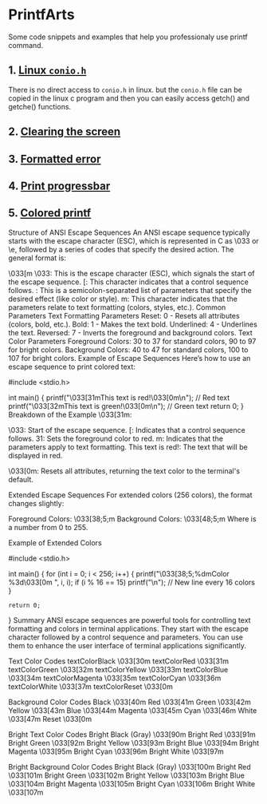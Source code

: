 # PrintfArts
Some code snippets and examples that help you professionaly use printf command.
## 1. [Linux `conio.h`](linux_conio.h/conio.h)
There is no direct access to `conio.h` in linux. but the `conio.h` file can be copied in the linux c program and then you can easily access getch() and getche() functions.

## 2. [Clearing the screen](clear_the_screen.c)

## 3. [Formatted error](formatted_error_function.c)

## 4. [Print progressbar](print_progressbar.c)

## 5. [Colored printf](colored_printf.c)


Structure of ANSI Escape Sequences
An ANSI escape sequence typically starts with the escape character (ESC), which is represented in C as \033 or \e, followed by a series of codes that specify the desired action. The general format is:

\033[<parameters>m
\033: This is the escape character (ESC), which signals the start of the escape sequence.
[: This character indicates that a control sequence follows.
<parameters>: This is a semicolon-separated list of parameters that specify the desired effect (like color or style).
m: This character indicates that the parameters relate to text formatting (colors, styles, etc.).
Common Parameters
Text Formatting Parameters
Reset: 0 - Resets all attributes (colors, bold, etc.).
Bold: 1 - Makes the text bold.
Underlined: 4 - Underlines the text.
Reversed: 7 - Inverts the foreground and background colors.
Text Color Parameters
Foreground Colors: 30 to 37 for standard colors, 90 to 97 for bright colors.
Background Colors: 40 to 47 for standard colors, 100 to 107 for bright colors.
Example of Escape Sequences
Here’s how to use an escape sequence to print colored text:

#include <stdio.h>

int main() {
    printf("\033[31mThis text is red!\033[0m\n"); // Red text
    printf("\033[32mThis text is green!\033[0m\n"); // Green text
    return 0;
}
Breakdown of the Example
\033[31m:

\033: Start of the escape sequence.
[: Indicates that a control sequence follows.
31: Sets the foreground color to red.
m: Indicates that the parameters apply to text formatting.
This text is red!: The text that will be displayed in red.

\033[0m:
Resets all attributes, returning the text color to the terminal's default.

Extended Escape Sequences
For extended colors (256 colors), the format changes slightly:

Foreground Colors: \033[38;5;<n>m
Background Colors: \033[48;5;<n>m
Where <n> is a number from 0 to 255.

Example of Extended Colors

#include <stdio.h>

int main() {
    for (int i = 0; i < 256; i++) {
        printf("\033[38;5;%dmColor %3d\033[0m ", i, i);
        if (i % 16 == 15) printf("\n"); // New line every 16 colors
    }
    
    return 0;
}
Summary
ANSI escape sequences are powerful tools for controlling text formatting and colors in terminal applications.
They start with the escape character followed by a control sequence and parameters.
You can use them to enhance the user interface of terminal applications significantly.



Text Color Codes
textColorBlack	\033[30m
textColorRed	\033[31m
textColorGreen	\033[32m
textColorYellow	\033[33m
textColorBlue	\033[34m
textColorMagenta	\033[35m
textColorCyan	\033[36m
textColorWhite	\033[37m
textColorReset	\033[0m


Background Color Codes
Black	\033[40m
Red	\033[41m
Green	\033[42m
Yellow	\033[43m
Blue	\033[44m
Magenta	\033[45m
Cyan	\033[46m
White	\033[47m
Reset	\033[0m



Bright Text Color Codes
Bright Black (Gray)	\033[90m
Bright Red	\033[91m
Bright Green	\033[92m
Bright Yellow	\033[93m
Bright Blue	\033[94m
Bright Magenta	\033[95m
Bright Cyan	\033[96m
Bright White	\033[97m


Bright Background Color Codes
Bright Black (Gray)	\033[100m
Bright Red	\033[101m
Bright Green	\033[102m
Bright Yellow	\033[103m
Bright Blue	\033[104m
Bright Magenta	\033[105m
Bright Cyan	\033[106m
Bright White	\033[107m
